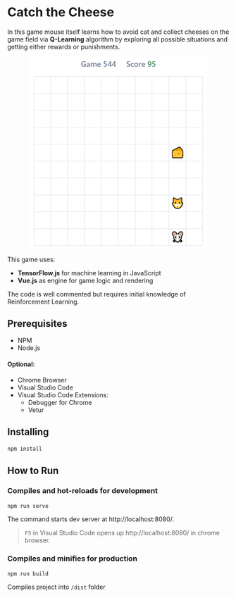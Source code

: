# Catch the Cheese
In this game mouse itself learns how to avoid cat and collect cheeses on the game field via **Q-Learning** algorithm by exploring all possible situations and getting either rewards or punishments.

<p align="center">
	<img src="catch-cheese.gif" alt="Catch Cheese 2 Gameplay"  title="Catch Cheese Gameplay 2" width="400"/>
</p>

This game uses:
- **TensorFlow.js** for machine learning in JavaScript
- **Vue.js** as engine for game logic and rendering

The code is well commented but requires initial knowledge of Reinforcement Learning. 

## Prerequisites

- NPM
- Node.js

#### Optional:

- Chrome Browser
- Visual Studio Code
- Visual Studio Code Extensions:
  - Debugger for Chrome
  - Vetur

## Installing
```
npm install
```

## How to Run

### Compiles and hot-reloads for development
```
npm run serve
```
The command starts  dev server at http://localhost:8080/.
> `F5` in Visual Studio Code opens up http://localhost:8080/ in chrome browser.

### Compiles and minifies for production
```
npm run build
```
Compiles project into `/dist` folder